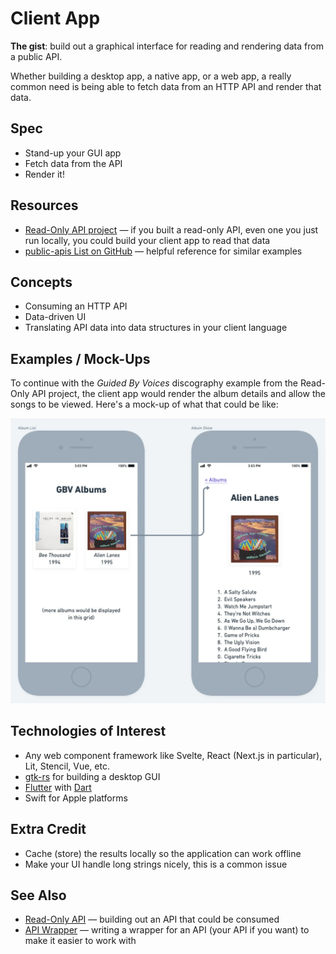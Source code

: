 # Client App

**The gist**: build out a graphical interface for reading and rendering data from a public API.

Whether building a desktop app, a native app, or a web app, a really common need is being able to fetch data from an HTTP API and render that data.

## Spec

- Stand-up your GUI app
- Fetch data from the API
- Render it!

## Resources

- [Read-Only API project](../web-apps/read-only-api.md) — if you built a read-only API, even one you just run locally, you could build your client app to read that data
- [public-apis List on GitHub](https://github.com/public-apis/public-apis) — helpful reference for similar examples

## Concepts

- Consuming an HTTP API
- Data-driven UI
- Translating API data into data structures in your client language

## Examples / Mock-Ups

To continue with the _Guided By Voices_ discography example from the Read-Only API project, the client app would render the album details and allow the songs to be viewed. Here's a mock-up of what that could be like:

![GBV album mobile mock-ups. First view: "GBV Albums" heading followed by a two-column grid of cover art, album titles and release years. Second view: back button, album title heading, larger cover art, release year, and numbered track list](./img/client-app-mock.webp)

## Technologies of Interest

- Any web component framework like Svelte, React (Next.js in particular), Lit, Stencil, Vue, etc.
- [gtk-rs](https://gtk-rs.org) for building a desktop GUI
- [Flutter](https://flutter.dev) with [Dart](https://dart.dev)
- Swift for Apple platforms

## Extra Credit

- Cache (store) the results locally so the application can work offline
- Make your UI handle long strings nicely, this is a common issue

## See Also

- [Read-Only API](../web-apps/read-only-api.md) — building out an API that could be consumed
- [API Wrapper](../libraries/api-wrapper.md) — writing a wrapper for an API (your API if you want) to make it easier to work with
